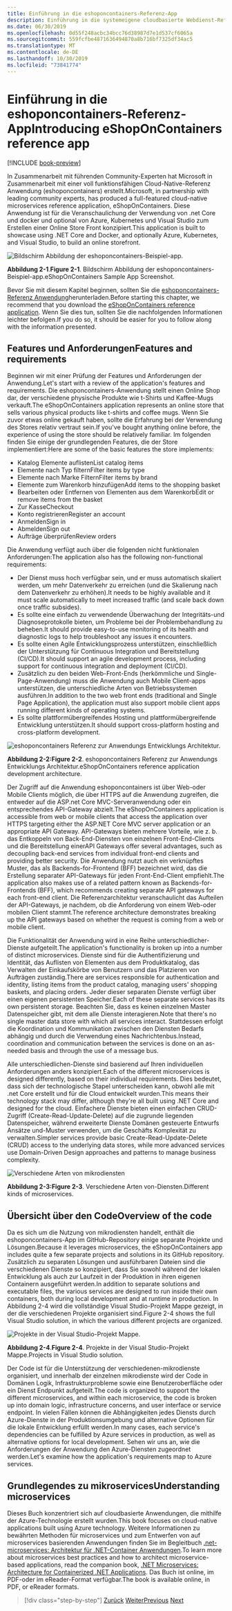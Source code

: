 ```yaml
---
title: Einführung in die eshoponcontainers-Referenz-App
description: Einführung in die systemeigene cloudbasierte Webdienst-Referenz-App für ASP.net Core und Azure.
ms.date: 06/30/2019
ms.openlocfilehash: 0d55f248acbc34bcc76d38987d7e1d537cf6065a
ms.sourcegitcommit: 559fcfbe4871636494870a8b716bf7325df34ac5
ms.translationtype: MT
ms.contentlocale: de-DE
ms.lasthandoff: 10/30/2019
ms.locfileid: "73841774"
---
```

# <a name="introducing-eshoponcontainers-reference-app"></a><span data-ttu-id="2d0fa-103">Einführung in die eshoponcontainers-Referenz-App</span><span class="sxs-lookup"><span data-stu-id="2d0fa-103">Introducing eShopOnContainers reference app</span></span>

[!INCLUDE [book-preview](../../../includes/book-preview.md)]

<span data-ttu-id="2d0fa-104">In Zusammenarbeit mit führenden Community-Experten hat Microsoft in Zusammenarbeit mit einer voll funktionsfähigen Cloud-Native-Referenz Anwendung (eshoponcontainers) erstellt.</span><span class="sxs-lookup"><span data-stu-id="2d0fa-104">Microsoft, in partnership with leading community experts, has produced a full-featured cloud-native microservices reference application, eShopOnContainers.</span></span> <span data-ttu-id="2d0fa-105">Diese Anwendung ist für die Veranschaulichung der Verwendung von .net Core und docker und optional von Azure, Kubernetes und Visual Studio zum Erstellen einer Online Store Front konzipiert.</span><span class="sxs-lookup"><span data-stu-id="2d0fa-105">This application is built to showcase using .NET Core and Docker, and optionally Azure, Kubernetes, and Visual Studio, to build an online storefront.</span></span>

![Bildschirm Abbildung der eshoponcontainers-Beispiel-app.](./media/eshoponcontainers-sample-app-screenshot.png)

<span data-ttu-id="2d0fa-107">**Abbildung 2-1**.</span><span class="sxs-lookup"><span data-stu-id="2d0fa-107">**Figure 2-1**.</span></span> <span data-ttu-id="2d0fa-108">Bildschirm Abbildung der eshoponcontainers-Beispiel-app.</span><span class="sxs-lookup"><span data-stu-id="2d0fa-108">eShopOnContainers Sample App Screenshot.</span></span>

<span data-ttu-id="2d0fa-109">Bevor Sie mit diesem Kapitel beginnen, sollten Sie die [eshoponcontainers-Referenz Anwendung](https://github.com/dotnet-architecture/eShopOnContainers)herunterladen.</span><span class="sxs-lookup"><span data-stu-id="2d0fa-109">Before starting this chapter, we recommend that you download the [eShopOnContainers reference application](https://github.com/dotnet-architecture/eShopOnContainers).</span></span> <span data-ttu-id="2d0fa-110">Wenn Sie dies tun, sollten Sie die nachfolgenden Informationen leichter befolgen.</span><span class="sxs-lookup"><span data-stu-id="2d0fa-110">If you do so, it should be easier for you to follow along with the information presented.</span></span>

## <a name="features-and-requirements"></a><span data-ttu-id="2d0fa-111">Features und Anforderungen</span><span class="sxs-lookup"><span data-stu-id="2d0fa-111">Features and requirements</span></span>

<span data-ttu-id="2d0fa-112">Beginnen wir mit einer Prüfung der Features und Anforderungen der Anwendung.</span><span class="sxs-lookup"><span data-stu-id="2d0fa-112">Let's start with a review of the application's features and requirements.</span></span> <span data-ttu-id="2d0fa-113">Die eshoponcontainers-Anwendung stellt einen Online Shop dar, der verschiedene physische Produkte wie t-Shirts und Kaffee-Mugs verkauft.</span><span class="sxs-lookup"><span data-stu-id="2d0fa-113">The eShopOnContainers application represents an online store that sells various physical products like t-shirts and coffee mugs.</span></span> <span data-ttu-id="2d0fa-114">Wenn Sie zuvor etwas online gekauft haben, sollte die Erfahrung bei der Verwendung des Stores relativ vertraut sein.</span><span class="sxs-lookup"><span data-stu-id="2d0fa-114">If you've bought anything online before, the experience of using the store should be relatively familiar.</span></span> <span data-ttu-id="2d0fa-115">Im folgenden finden Sie einige der grundlegenden Features, die der Store implementiert:</span><span class="sxs-lookup"><span data-stu-id="2d0fa-115">Here are some of the basic features the store implements:</span></span>

- <span data-ttu-id="2d0fa-116">Katalog Elemente auflisten</span><span class="sxs-lookup"><span data-stu-id="2d0fa-116">List catalog items</span></span>
- <span data-ttu-id="2d0fa-117">Elemente nach Typ filtern</span><span class="sxs-lookup"><span data-stu-id="2d0fa-117">Filter items by type</span></span>
- <span data-ttu-id="2d0fa-118">Elemente nach Marke Filtern</span><span class="sxs-lookup"><span data-stu-id="2d0fa-118">Filter items by brand</span></span>
- <span data-ttu-id="2d0fa-119">Elemente zum Warenkorb hinzufügen</span><span class="sxs-lookup"><span data-stu-id="2d0fa-119">Add items to the shopping basket</span></span>
- <span data-ttu-id="2d0fa-120">Bearbeiten oder Entfernen von Elementen aus dem Warenkorb</span><span class="sxs-lookup"><span data-stu-id="2d0fa-120">Edit or remove items from the basket</span></span>
- <span data-ttu-id="2d0fa-121">Zur Kasse</span><span class="sxs-lookup"><span data-stu-id="2d0fa-121">Checkout</span></span>
- <span data-ttu-id="2d0fa-122">Konto registrieren</span><span class="sxs-lookup"><span data-stu-id="2d0fa-122">Register an account</span></span>
- <span data-ttu-id="2d0fa-123">Anmelden</span><span class="sxs-lookup"><span data-stu-id="2d0fa-123">Sign in</span></span>
- <span data-ttu-id="2d0fa-124">Abmelden</span><span class="sxs-lookup"><span data-stu-id="2d0fa-124">Sign out</span></span>
- <span data-ttu-id="2d0fa-125">Aufträge überprüfen</span><span class="sxs-lookup"><span data-stu-id="2d0fa-125">Review orders</span></span>

<span data-ttu-id="2d0fa-126">Die Anwendung verfügt auch über die folgenden nicht funktionalen Anforderungen:</span><span class="sxs-lookup"><span data-stu-id="2d0fa-126">The application also has the following non-functional requirements:</span></span>

- <span data-ttu-id="2d0fa-127">Der Dienst muss hoch verfügbar sein, und er muss automatisch skaliert werden, um mehr Datenverkehr zu erreichen (und die Skalierung nach dem Datenverkehr zu erhöhen).</span><span class="sxs-lookup"><span data-stu-id="2d0fa-127">It needs to be highly available and it must scale automatically to meet increased traffic (and scale back down once traffic subsides).</span></span>
- <span data-ttu-id="2d0fa-128">Es sollte eine einfach zu verwendende Überwachung der Integritäts-und Diagnoseprotokolle bieten, um Probleme bei der Problembehandlung zu beheben.</span><span class="sxs-lookup"><span data-stu-id="2d0fa-128">It should provide easy-to-use monitoring of its health and diagnostic logs to help troubleshoot any issues it encounters.</span></span>
- <span data-ttu-id="2d0fa-129">Es sollte einen Agile Entwicklungsprozess unterstützen, einschließlich der Unterstützung für Continuous Integration und Bereitstellung (CI/CD).</span><span class="sxs-lookup"><span data-stu-id="2d0fa-129">It should support an agile development process, including support for continuous integration and deployment (CI/CD).</span></span>
- <span data-ttu-id="2d0fa-130">Zusätzlich zu den beiden Web-Front-Ends (herkömmliche und Single-Page-Anwendung) muss die Anwendung auch Mobile Client-apps unterstützen, die unterschiedliche Arten von Betriebssystemen ausführen.</span><span class="sxs-lookup"><span data-stu-id="2d0fa-130">In addition to the two web front ends (traditional and Single Page Application), the application must also support mobile client apps running different kinds of operating systems.</span></span>
- <span data-ttu-id="2d0fa-131">Es sollte plattformübergreifendes Hosting und plattformübergreifende Entwicklung unterstützen.</span><span class="sxs-lookup"><span data-stu-id="2d0fa-131">It should support cross-platform hosting and cross-platform development.</span></span>

![eshoponcontainers Referenz zur Anwendungs Entwicklungs Architektur.](./media/eshoponcontainers-development-architecture.png)

<span data-ttu-id="2d0fa-133">**Abbildung 2-2:**</span><span class="sxs-lookup"><span data-stu-id="2d0fa-133">**Figure 2-2**.</span></span> <span data-ttu-id="2d0fa-134">eshoponcontainers Referenz zur Anwendungs Entwicklungs Architektur.</span><span class="sxs-lookup"><span data-stu-id="2d0fa-134">eShopOnContainers reference application development architecture.</span></span>

<span data-ttu-id="2d0fa-135">Der Zugriff auf die Anwendung eshoponcontainers ist über Web-oder Mobile Clients möglich, die über HTTPS auf die Anwendung zugreifen, die entweder auf die ASP.net Core MVC-Serveranwendung oder ein entsprechendes API-Gateway abzielt.</span><span class="sxs-lookup"><span data-stu-id="2d0fa-135">The eShopOnContainers application is accessible from web or mobile clients that access the application over HTTPS targeting either the ASP.NET Core MVC server application or an appropriate API Gateway.</span></span> <span data-ttu-id="2d0fa-136">API-Gateways bieten mehrere Vorteile, wie z. b. das Entkoppeln von Back-End-Diensten von einzelnen Front-End-Clients und die Bereitstellung einer</span><span class="sxs-lookup"><span data-stu-id="2d0fa-136">API Gateways offer several advantages, such as decoupling back-end services from individual front-end clients and providing better security.</span></span> <span data-ttu-id="2d0fa-137">Die Anwendung nutzt auch ein verknüpftes Muster, das als Backends-for-Frontend (BFF) bezeichnet wird, das die Erstellung separater API-Gateways für jeden Front-End-Client empfiehlt.</span><span class="sxs-lookup"><span data-stu-id="2d0fa-137">The application also makes use of a related pattern known as Backends-for-Frontends (BFF), which recommends creating separate API gateways for each front-end client.</span></span> <span data-ttu-id="2d0fa-138">Die Referenzarchitektur veranschaulicht das Aufteilen der API-Gateways, je nachdem, ob die Anforderung von einem Web-oder mobilen Client stammt.</span><span class="sxs-lookup"><span data-stu-id="2d0fa-138">The reference architecture demonstrates breaking up the API gateways based on whether the request is coming from a web or mobile client.</span></span>

<span data-ttu-id="2d0fa-139">Die Funktionalität der Anwendung wird in eine Reihe unterschiedlicher-Dienste aufgeteilt.</span><span class="sxs-lookup"><span data-stu-id="2d0fa-139">The application's functionality is broken up into a number of distinct microservices.</span></span> <span data-ttu-id="2d0fa-140">Dienste sind für die Authentifizierung und Identität, das Auflisten von Elementen aus dem Produktkatalog, das Verwalten der Einkaufskörbe von Benutzern und das Platzieren von Aufträgen zuständig.</span><span class="sxs-lookup"><span data-stu-id="2d0fa-140">There are services responsible for authentication and identity, listing items from the product catalog, managing users' shopping baskets, and  placing orders.</span></span> <span data-ttu-id="2d0fa-141">Jeder dieser separaten Dienste verfügt über einen eigenen persistenten Speicher.</span><span class="sxs-lookup"><span data-stu-id="2d0fa-141">Each of these separate services has its own persistent storage.</span></span> <span data-ttu-id="2d0fa-142">Beachten Sie, dass es keinen einzelnen Master Datenspeicher gibt, mit dem alle Dienste interagieren.</span><span class="sxs-lookup"><span data-stu-id="2d0fa-142">Note that there's no single master data store with which all services interact.</span></span> <span data-ttu-id="2d0fa-143">Stattdessen erfolgt die Koordination und Kommunikation zwischen den Diensten Bedarfs abhängig und durch die Verwendung eines Nachrichtenbus.</span><span class="sxs-lookup"><span data-stu-id="2d0fa-143">Instead, coordination and communication between the services is done on an as-needed basis and through the use of a message bus.</span></span>

<span data-ttu-id="2d0fa-144">Alle unterschiedlichen-Dienste sind basierend auf Ihren individuellen Anforderungen anders konzipiert.</span><span class="sxs-lookup"><span data-stu-id="2d0fa-144">Each of the different microservices is designed differently, based on their individual requirements.</span></span> <span data-ttu-id="2d0fa-145">Dies bedeutet, dass sich der technologische Stapel unterscheiden kann, obwohl alle mit .net Core erstellt und für die Cloud entwickelt wurden.</span><span class="sxs-lookup"><span data-stu-id="2d0fa-145">This means their technology stack may differ, although they're all built using .NET Core and designed for the cloud.</span></span> <span data-ttu-id="2d0fa-146">Einfachere Dienste bieten einen einfachen CRUD-Zugriff (Create-Read-Update-Delete) auf die zugrunde liegenden Datenspeicher, während erweiterte Dienste Domänen gesteuerte Entwurfs Ansätze und-Muster verwenden, um die Geschäfts Komplexität zu verwalten.</span><span class="sxs-lookup"><span data-stu-id="2d0fa-146">Simpler services provide basic Create-Read-Update-Delete (CRUD) access to the underlying data stores, while more advanced services use Domain-Driven Design approaches and patterns to manage business complexity.</span></span>

![Verschiedene Arten von mikrodiensten](./media/different-kinds-of-microservices.png)

<span data-ttu-id="2d0fa-148">**Abbildung 2-3:**</span><span class="sxs-lookup"><span data-stu-id="2d0fa-148">**Figure 2-3**.</span></span> <span data-ttu-id="2d0fa-149">Verschiedene Arten von-Diensten.</span><span class="sxs-lookup"><span data-stu-id="2d0fa-149">Different kinds of microservices.</span></span>

## <a name="overview-of-the-code"></a><span data-ttu-id="2d0fa-150">Übersicht über den Code</span><span class="sxs-lookup"><span data-stu-id="2d0fa-150">Overview of the code</span></span>

<span data-ttu-id="2d0fa-151">Da es sich um die Nutzung von mikrodiensten handelt, enthält die eshoponcontainers-App im GitHub-Repository einige separate Projekte und Lösungen.</span><span class="sxs-lookup"><span data-stu-id="2d0fa-151">Because it leverages microservices, the eShopOnContainers app includes quite a few separate projects and solutions in its GitHub repository.</span></span> <span data-ttu-id="2d0fa-152">Zusätzlich zu separaten Lösungen und ausführbaren Dateien sind die verschiedenen Dienste so konzipiert, dass Sie sowohl während der lokalen Entwicklung als auch zur Laufzeit in der Produktion in ihren eigenen Containern ausgeführt werden.</span><span class="sxs-lookup"><span data-stu-id="2d0fa-152">In addition to separate solutions and executable files, the various services are designed to run inside their own containers, both during local development and at runtime in production.</span></span> <span data-ttu-id="2d0fa-153">In Abbildung 2-4 wird die vollständige Visual Studio-Projekt Mappe gezeigt, in der die verschiedenen Projekte organisiert sind.</span><span class="sxs-lookup"><span data-stu-id="2d0fa-153">Figure 2-4 shows the full Visual Studio solution, in which the various different projects are organized.</span></span>

![Projekte in der Visual Studio-Projekt Mappe.](./media/projects-in-visual-studio-solution.png)

<span data-ttu-id="2d0fa-155">**Abbildung 2-4**.</span><span class="sxs-lookup"><span data-stu-id="2d0fa-155">**Figure 2-4**.</span></span> <span data-ttu-id="2d0fa-156">Projekte in der Visual Studio-Projekt Mappe.</span><span class="sxs-lookup"><span data-stu-id="2d0fa-156">Projects in Visual Studio solution.</span></span>

<span data-ttu-id="2d0fa-157">Der Code ist für die Unterstützung der verschiedenen-mikrodienste organisiert, und innerhalb der einzelnen mikrodienste wird der Code in Domänen Logik, Infrastrukturprobleme sowie eine Benutzeroberfläche oder ein Dienst Endpunkt aufgeteilt.</span><span class="sxs-lookup"><span data-stu-id="2d0fa-157">The code is organized to support the different microservices, and within each microservice, the code is broken up into domain logic, infrastructure concerns, and user interface or service endpoint.</span></span> <span data-ttu-id="2d0fa-158">In vielen Fällen können die Abhängigkeiten jedes Diensts durch Azure-Dienste in der Produktionsumgebung und alternative Optionen für die lokale Entwicklung erfüllt werden.</span><span class="sxs-lookup"><span data-stu-id="2d0fa-158">In many cases, each service's dependencies can be fulfilled by Azure services in production, as well as alternative options for local development.</span></span> <span data-ttu-id="2d0fa-159">Sehen wir uns an, wie die Anforderungen der Anwendung den Azure-Diensten zugeordnet werden.</span><span class="sxs-lookup"><span data-stu-id="2d0fa-159">Let's examine how the application's requirements map to Azure services.</span></span>

## <a name="understanding-microservices"></a><span data-ttu-id="2d0fa-160">Grundlegendes zu mikroservices</span><span class="sxs-lookup"><span data-stu-id="2d0fa-160">Understanding microservices</span></span>

<span data-ttu-id="2d0fa-161">Dieses Buch konzentriert sich auf cloudbasierte Anwendungen, die mithilfe der Azure-Technologie erstellt wurden.</span><span class="sxs-lookup"><span data-stu-id="2d0fa-161">This book focuses on cloud-native applications built using Azure technology.</span></span> <span data-ttu-id="2d0fa-162">Weitere Informationen zu bewährten Methoden für microservices und zum Entwerfen von auf microservices basierenden Anwendungen finden Sie im Begleitbuch [.net-microservices: Architektur für .NET-Container Anwendungen](https://dotnet.microsoft.com/learn/aspnet/microservices-architecture).</span><span class="sxs-lookup"><span data-stu-id="2d0fa-162">To learn more about microservices best practices and how to architect microservice-based applications, read the companion book, [.NET Microservices: Architecture for Containerized .NET Applications](https://dotnet.microsoft.com/learn/aspnet/microservices-architecture).</span></span> <span data-ttu-id="2d0fa-163">Das Buch ist online, im PDF-oder im eReader-Format verfügbar.</span><span class="sxs-lookup"><span data-stu-id="2d0fa-163">The book is available online, in PDF, or eReader formats.</span></span>

>[!div class="step-by-step"]
><span data-ttu-id="2d0fa-164">[Zurück](candidate-apps.md)
>[Weiter](map-eshoponcontainers-azure-services.md)</span><span class="sxs-lookup"><span data-stu-id="2d0fa-164">[Previous](candidate-apps.md)
[Next](map-eshoponcontainers-azure-services.md)</span></span>
